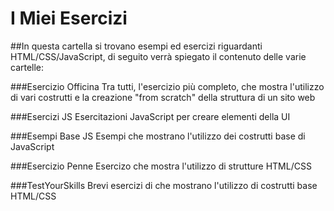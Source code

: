 # I Miei Esercizi
##In questa cartella si trovano esempi ed esercizi riguardanti HTML/CSS/JavaScript, di seguito verrà spiegato il contenuto delle varie cartelle:

###Esercizio Officina
Tra tutti, l'esercizio più completo, che mostra l'utilizzo di vari costrutti e la creazione "from scratch" della struttura di un sito web

###Esercizi JS
Esercitazioni JavaScript per creare elementi della UI

###Esempi Base JS
Esempi che mostrano l'utilizzo dei costrutti base di JavaScript

###Esercizio Penne
Esercizo che mostra l'utilizzo di strutture HTML/CSS

###TestYourSkills
Brevi esercizi di che mostrano l'utilizzo di costrutti base HTML/CSS
